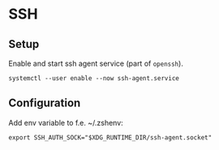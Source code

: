 <!-- markdownlint-disable MD013 -->
<!-- markdownlint-disable MD033 -->
<!-- markdownlint-disable MD046 -->

# SSH

## Setup

Enable and start ssh agent service (part of `openssh`).

```shell
systemctl --user enable --now ssh-agent.service
```

## Configuration

Add env variable to f.e. ~/.zshenv:

```shell
export SSH_AUTH_SOCK="$XDG_RUNTIME_DIR/ssh-agent.socket"
```
